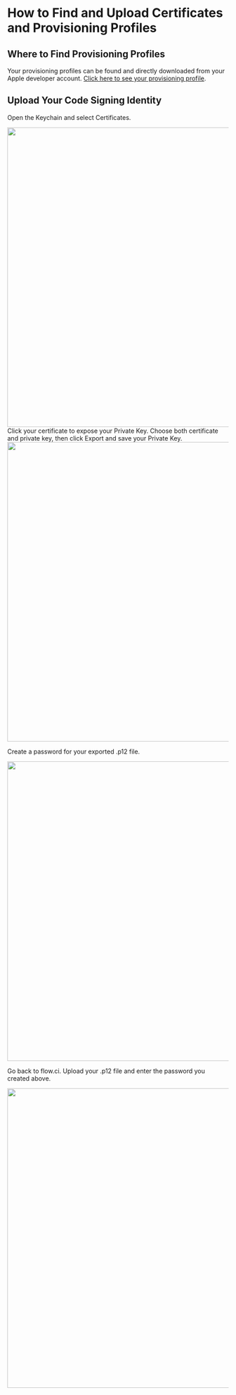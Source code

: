 # How to Find and Upload Certificates and Provisioning Profiles

## Where to Find Provisioning Profiles

Your provisioning profiles can be found and directly downloaded from your Apple developer account. [Click here to see your provisioning profile](https://developer.apple.com/account/ios/profile/profileList.action).


## Upload Your Code Signing Identity

Open the Keychain and select Certificates.

<img src="https://dn-shimo-image.qbox.me/wpME1XEV120bvt88/image.png!thumbnail" width=680>
Click your certificate to expose your Private Key. Choose both certificate and private key, then click Export and save your Private Key.

<img src="https://dn-shimo-image.qbox.me/Tu06O2H8Uu4alWhL/image.png!thumbnail" width=680>

Create a password for your exported .p12 file.

<img src="https://dn-shimo-image.qbox.me/GUKq1hpuUwYKt8RU/image.png!thumbnail" width=680>

Go back to flow.ci. Upload your .p12 file and enter the password you created above.

<img src="https://dn-shimo-image.qbox.me/RT0gCCiBhGIMXr1k/image.png!thumbnail" width=680>

